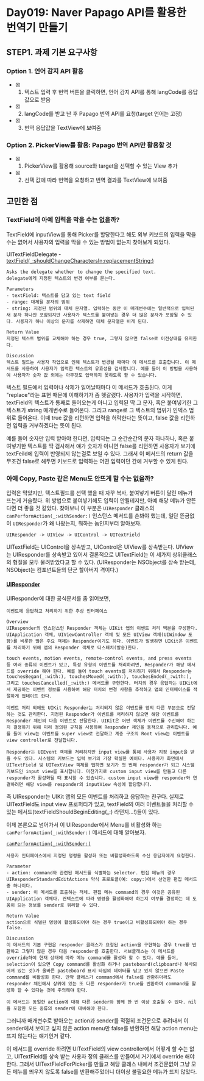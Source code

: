 # Day019: Naver Papago API를 활용한 번역기 만들기

## STEP1. 과제 기본 요구사항

### Option 1. 언어 감지 API 활용

- [x] 1. 텍스트 입력 후 번역 버튼을 클릭하면, 언어 감지 API를 통해 langCode를 응답값으로 받음
- [x] 2. langCode를 받고 난 후 Papago 번역 API를 요청(target 언어는 고정)
- [x] 3. 번역 응답값을 TextView에 보여줌

### Option 2. PickerView를 활용: Papago 번역 API만 활용할 것

- [x] 1. PickerView를 활용해 source와 target을 선택할 수 있는 View 추가
- [x] 2. 선택 값에 따라 번역을 요청하고 번역 결과를 TextView에 보여줌

## 고민한 점

### TextField에 아예 입력을 막을 수는 없을까?

TextField에 inputView를 통해 Picker를 할당한다고 해도 외부 키보드의 입력을 막을 수는 없어서 사용자의 입력을 막을 수 있는 방법이 없는지 찾아보게 되었다.

UITextFieldDelegate - [textField(\_:shouldChangeCharactersIn:replacementString:)](https://developer.apple.com/documentation/uikit/uitextfielddelegate/1619599-textfield)

    Asks the delegate whether to change the specified text.
    delegate에게 지정된 텍스트의 변경 여부를 묻는다.

    Parameters
    - textField: 텍스트를 담고 있는 text field
    - range: 대체될 문자의 범위
    - string: 지정된 범위의 대체 문자열. 입력하는 동안 이 매개변수에는 일반적으로 입력된 새 문자 하나만 포함되지만 사용자가 텍스트를 붙여넣는 경우 더 많은 문자가 포함될 수 있다. 사용자가 하나 이상의 문자를 삭제하면 대체 문자열은 비게 된다.

    Return Value
    지정된 텍스트 범위를 교체해야 하는 경우 true, 그렇지 않으면 false로 이전상태를 유지한다.

    Discussion
    텍스트 필드는 사용자 작업으로 인해 텍스트가 변경될 때마다 이 메서드를 호출합니다. 이 메서드를 사용하여 사용자가 입력한 텍스트의 유효성을 검사합니다. 예를 들어 이 방법을 사용하여 사용자가 숫자 값 외에는 아무것도 입력하지 못하도록 할 수 있습니다.

텍스트 필드에서 입력이나 삭제가 일어날때마다 이 메서드가 호출된다. 이게 "replace"라는 표현 때문에 이해하기가 좀 헷갈렸다. 사용자가 입력을 시작하면, textField의 텍스트가 통째로 들어오는게 아니고 입력된 딱 그 문자, 혹은 붙여넣기한 그 텍스트가 string 매개변수로 들어온다. 그리고 range로 그 텍스트의 범위가 인덱스 범위로 들어온다. 이때 true 값을 리턴하면 입력을 허락한다는 뜻이고, false 값을 리턴하면 입력을 거부하겠다는 뜻이 된다.

예를 들어 숫자만 입력 받아야 한다면, 입력되는 그 순간순간의 문자 하나하나, 혹은 붙여넣기한 텍스트를 딱 검사해서 얘가 숫자가 아니면 false를 리턴하면 사용자가 보기에 textFeild에 입력이 반영되지 않는걸로 보일 수 있다. 그래서 이 메서드의 return 값을 무조건 false로 해두면 키보드로 입력하는 어떤 입력이던 간에 거부할 수 있게 된다.

### 아예 Copy, Paste 같은 Menu도 안뜨게 할 수는 없을까?

입력은 막았지만, 텍스트필드를 선택 했을 때 자꾸 복사, 붙여넣기 버튼이 달린 메뉴가 뜨는게 거슬렸다. 위 방법으로 붙여넣기해도 입력이 안될테지만, 아예 해당 메뉴가 안뜬다면 더 좋을 것 같았다. 찾아보니 이 부분은 `UIResponder` 클래스의 `canPerformAction(_:withSender:)` 인스턴스 메서드를 손봐야 했는데, 일단 뜬금없이 `UIResponder`가 왜 나왔는지, 뭐하는 놈인지부터 알아보자.

    UIResponder -> UIView -> UIControl -> UITextField

UITextField는 UIControl을 상속받고, UIControl은 UIView를 상속받는다. UIView는 UIResponder를 상속받고 있어서 결론적으로 UITextField는 이 세가지 상위클래스의 형질을 모두 물려받았다고 할 수 있다. (UIResponder는 NSObject를 상속 받는데, NSObject는 컴포넌트들의 단군 할아버지 격이다.)

#### [UIResponder](https://developer.apple.com/documentation/uikit/uiresponder)

UIResponder에 대한 공식문서를 좀 읽어보면,

    이벤트에 응답하고 처리하기 위한 추상 인터페이스

    Overview
    UIResponder의 인스턴스인 Responder 객체는 UIKit 앱의 이벤트 처리 백본을 구성한다. UIApplication 객체, UIViewController 객체 및 모든 UIView 객체(UIWindow 포함)를 비롯한 많은 주요 객체는 Responder이기도 하다. 이벤트가 발생하면 UIKit은 이벤트를 처리하기 위해 앱의 Responder 객체로 디스패치(발송)한다.

    touch events, motion events, remote-control events, and press events 등 여러 종류의 이벤트가 있고, 특정 유형의 이벤트를 처리하려면, Responder가 해당 메서드를 override 해야 한다. 예를 들어 touch events를 처리하기 위해서 Responder는  touchesBegan(_:with:), touchesMoved(_:with:), touchesEnded(_:with:), 그리고 touchesCancelled(_:with:) 메서드를 구현한다. 터치의 경우 응답자는 UIKit에서 제공하는 이벤트 정보를 사용하여 해당 터치의 변경 사항을 추적하고 앱의 인터페이스를 적절하게 업데이트 한다.

    이벤트 처리 외에도 UIKit Responder는 처리되지 않은 이벤트를 앱의 다른 부분으로 전달하는 것도 관리한다. 지정된 Responder가 이벤트를 처리하지 않으면 해당 이벤트를 Responder 체인의 다음 이벤트로 전달한다. UIKit은 어떤 객체가 이벤트를 수신해야 하는지 결정하기 위해 미리 정의된 규칙을 사용하여 Responder 체인을 동적으로 관리합니다. 예를 들어 view는 이벤트를 super view로 전달하고 계층 구조의 Root view는 이벤트를 view controller로 전달합니다.

    Responder는 UIEvent 객체를 처리하지만 input view를 통해 사용자 지정 input을 받을 수도 있다. 시스템의 키보드는 입력 보기의 가장 확실한 예이다. 사용자가 화면에서 UITextField 및 UITextView 객체를 탭하면 보기가 첫 번째 responder가 되고 시스템 키보드인 input view를 표시합니다. 마찬가지로 custom input view를 만들고 다른 responder가 활성화될 때 표시할 수 있습니다. custom input view를 responder와 연결하려면 해당 view를 responder의 inputView 속성에 할당합니다.

즉 UIResponder는 UIKit 앱의 모든 이벤트를 처리하고 응답하는 친구다. 실제로 UITextField도 input view 프로퍼티가 있고, textField의 여러 이벤트들을 처리할 수 있는 메서드(textFieldShouldBeginEditing(\_:) 라던지...!)들이 있다.

이제 본론으로 넘어가서 이 UIResponder에서 Menu를 비활성화 하는 `canPerformAction(_:withSender:)` 메서드에 대해 알아보자.

[`canPerformAction(_:withSender:)`](https://developer.apple.com/documentation/uikit/uiresponder/1621105-canperformaction)

    사용자 인터페이스에서 지정된 명령을 활성화 또는 비활성화하도록 수신 응답자에게 요청한다.

    Parameter
    - action: command와 관련된 메서드를 식별하는 selector. 편집 메뉴의 경우 UIResponderStandardEditActions 약식 프로토콜(예: copy:)에서 선언한 편집 메서드 중 하나이다.
    - sender: 이 메서드를 호출하는 객체. 편집 메뉴 command의 경우 이것은 공유된 UIApplication 객체다. 컨텍스트에 따라 명령을 활성화해야 하는지 여부를 결정하는 데 도움이 되는 정보를 sender로 쿼리할 수 있다.

    Return Value
    action으로 식별된 명령이 활성화되어야 하는 경우 true이고 비활성화되어야 하는 경우 false.

    Discussion
    이 메서드의 기본 구현은 responder 클래스가 요청된 action을 구현하는 경우 true를 반환하고 그렇지 않은 경우 다음 responder를 호출한다. 서브클래스는 이 메서드를 override하여 현재 상태에 따라 메뉴 command를 활성화 할 수 있다. 예를 들어, selection이 있으면 Copy command를 활성화 하거나 pasteboard(clipboard나 복사되어져 있는 것)가 올바른 pasteboard 표시 타입의 데이터를 담고 있지 않으면 Paste command를 비활성화 한다. 만약 클래스가 command에서 false를 반환하더라도 responder 체인에서 상위에 있는 또 다른 responder가 true를 반환하여 command를 활성화 할 수 있다는 것에 주의해야 한다.

    이 메서드는 동일한 action에 대해 다른 sender와 함께 한 번 이상 호출될 수 있다. nil을 포함한 모든 종류의 sender에 대비해야 한다.

그러니까 매개변수로 받아오는 action과 sender를 적절히 조건문으로 추려내서 이 sender에서 보이고 싶지 않은 action menu만 false를 반환하면 해당 action menu는 뜨지 않는다는 얘기인거 같다.

이 메서드를 override 하려면 UITextField의 view controller에서 어떻게 할 수는 없고, UITextField를 상속 받는 사용자 정의 클래스를 만들어서 거기에서 override 해야한다. 그래서 UITextFieldForPicker를 만들고 해당 클래스 내에서 조건문없이 그냥 모든 메뉴를 띄우지 않도록 false를 반환해주었더니 더이상 불필요한 메뉴가 뜨지 않았다.
